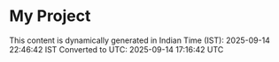 # My Project

This content is dynamically generated in Indian Time (IST): 2025-09-14 22:46:42 IST
Converted to UTC: 2025-09-14 17:16:42 UTC
